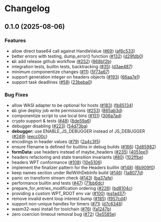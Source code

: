  # Changelog

## 0.1.0 (2025-08-06)


### Features

* allow direct base64 call against HandleValue ([#69](https://github.com/bytecodealliance/StarlingMonkey/issues/69)) ([af6c533](https://github.com/bytecodealliance/StarlingMonkey/commit/af6c533c82d741c3996f79c2cb0755761b2c475c))
* better errors with testing, dump_error() function ([#132](https://github.com/bytecodealliance/StarlingMonkey/issues/132)) ([d29fdb0](https://github.com/bytecodealliance/StarlingMonkey/commit/d29fdb0433fb6c81878d3914eb5d5b4458786ca7))
* **ci:** add release github workflow ([#252](https://github.com/bytecodealliance/StarlingMonkey/issues/252)) ([868bf2b](https://github.com/bytecodealliance/StarlingMonkey/commit/868bf2b7c3ee29693c4c19f75abfe3e7a0c30987))
* integration tests, builtin tests, backtracking ([#35](https://github.com/bytecodealliance/StarlingMonkey/issues/35)) ([d3ae487](https://github.com/bytecodealliance/StarlingMonkey/commit/d3ae48757d5f985b149bf64faf52ea1568c4497a))
* minimum componentize changes ([#11](https://github.com/bytecodealliance/StarlingMonkey/issues/11)) ([5f73a67](https://github.com/bytecodealliance/StarlingMonkey/commit/5f73a6791cde31f418adadd19e3dd18e0e5222cc))
* support generation integer on headers objects ([#193](https://github.com/bytecodealliance/StarlingMonkey/issues/193)) ([66aa7e1](https://github.com/bytecodealliance/StarlingMonkey/commit/66aa7e1d6753bbda3d39aef117632ce96c6187ec))
* support task deadlines ([#58](https://github.com/bytecodealliance/StarlingMonkey/issues/58)) ([23beba0](https://github.com/bytecodealliance/StarlingMonkey/commit/23beba030a29ec4f2471bd49d809132fa42409db))


### Bug Fixes

* allow WASI adapter to be optional for hosts ([#183](https://github.com/bytecodealliance/StarlingMonkey/issues/183)) ([fb85134](https://github.com/bytecodealliance/StarlingMonkey/commit/fb85134f84e90216b137cbe0f4ee1bbcbe552a1d))
* **ci:** give deploy job write permissions ([#253](https://github.com/bytecodealliance/StarlingMonkey/issues/253)) ([865ab3d](https://github.com/bytecodealliance/StarlingMonkey/commit/865ab3d1cf69bd12e1fa01efaf01cac9919e00cb))
* componentize script to use local bins ([#151](https://github.com/bytecodealliance/StarlingMonkey/issues/151)) ([306a7ad](https://github.com/bytecodealliance/StarlingMonkey/commit/306a7ad1cfba44958054c7724ea5e874849617c3))
* crypto support & tests ([#48](https://github.com/bytecodealliance/StarlingMonkey/issues/48)) ([8de59a6](https://github.com/bytecodealliance/StarlingMonkey/commit/8de59a66bdf7f0dae903f9371e906990dd9206bc))
* debugger disabling ([#223](https://github.com/bytecodealliance/StarlingMonkey/issues/223)) ([54d73ba](https://github.com/bytecodealliance/StarlingMonkey/commit/54d73bacf1585d93faefd302ebe77519597c65a0))
* **debugger:** use ENABLE_JS_DEBUGGER instead of JS_DEBUGGER ([#249](https://github.com/bytecodealliance/StarlingMonkey/issues/249)) ([eecc00c](https://github.com/bytecodealliance/StarlingMonkey/commit/eecc00c43111c79ca179c82c26b93ebe8b51bc8d))
* encodings in header values ([#79](https://github.com/bytecodealliance/StarlingMonkey/issues/79)) ([2a4c3f5](https://github.com/bytecodealliance/StarlingMonkey/commit/2a4c3f55e62643adef398247e56b569205f7a5cc))
* ensure filename is defined for builtins in debug builds ([#166](https://github.com/bytecodealliance/StarlingMonkey/issues/166)) ([3d85982](https://github.com/bytecodealliance/StarlingMonkey/commit/3d85982de4b204af99b0c672d4370112d14204bb))
* **formData:** use headers instead of maybe_headers ([#235](https://github.com/bytecodealliance/StarlingMonkey/issues/235)) ([4051ee1](https://github.com/bytecodealliance/StarlingMonkey/commit/4051ee1e72b8c9ae49cc78140529fb6198992760))
* headers refactoring and state transition invariants ([#80](https://github.com/bytecodealliance/StarlingMonkey/issues/80)) ([102ffbe](https://github.com/bytecodealliance/StarlingMonkey/commit/102ffbe0e9110e051634caf39ef32f8472e34525))
* headers WPT conformance ([#108](https://github.com/bytecodealliance/StarlingMonkey/issues/108)) ([10e5106](https://github.com/bytecodealliance/StarlingMonkey/commit/10e51063783ed6868b5422b4c95f418ff4289705))
* implement the finalizer pattern for the Headers builtin ([#148](https://github.com/bytecodealliance/StarlingMonkey/issues/148)) ([8b909f0](https://github.com/bytecodealliance/StarlingMonkey/commit/8b909f0c03fa63307a3d781efebc0f68f6303e88))
* keep names section under RelWithDebInfo build ([#146](https://github.com/bytecodealliance/StarlingMonkey/issues/146)) ([1a8077d](https://github.com/bytecodealliance/StarlingMonkey/commit/1a8077d5d1c81cfbc9d1c90c251c82b46b153907))
* panic on transform stream check ([#143](https://github.com/bytecodealliance/StarlingMonkey/issues/143)) ([ba37afe](https://github.com/bytecodealliance/StarlingMonkey/commit/ba37afe90a5d404883a6a99b9ca9adba78790996))
* performance builtin and tests ([#47](https://github.com/bytecodealliance/StarlingMonkey/issues/47)) ([71bb6dc](https://github.com/bytecodealliance/StarlingMonkey/commit/71bb6dcddd50f26de6a9070ef234f74a25410a0f))
* prepare_for_entries_modification ordering ([#226](https://github.com/bytecodealliance/StarlingMonkey/issues/226)) ([bd8104c](https://github.com/bytecodealliance/StarlingMonkey/commit/bd8104ce3dcfb6e57686437efa44686811918176))
* providing a custom WPT_ROOT env var ([#100](https://github.com/bytecodealliance/StarlingMonkey/issues/100)) ([ea1ad37](https://github.com/bytecodealliance/StarlingMonkey/commit/ea1ad370cba4f70786eb6d72be56f68db79575ef))
* remove invalid event loop interest bump ([#185](https://github.com/bytecodealliance/StarlingMonkey/issues/185)) ([f957cd4](https://github.com/bytecodealliance/StarlingMonkey/commit/f957cd473d8fedef08a340205170e242940449a6))
* support non-unique handles for timers ([#71](https://github.com/bytecodealliance/StarlingMonkey/issues/71)) ([d7c6348](https://github.com/bytecodealliance/StarlingMonkey/commit/d7c63482392bcde2882503f77d4ad75f85f36d50))
* wasm32-wasi install for toolchain ([#76](https://github.com/bytecodealliance/StarlingMonkey/issues/76)) ([fa1247b](https://github.com/bytecodealliance/StarlingMonkey/commit/fa1247bf553470ff04ed9e9f45a0c17b426c7f7d))
* zero coercion timeout removal bug ([#72](https://github.com/bytecodealliance/StarlingMonkey/issues/72)) ([3e5585e](https://github.com/bytecodealliance/StarlingMonkey/commit/3e5585ede27771cec981fa0647457f21694bfa39))

